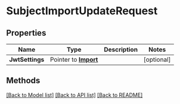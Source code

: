 # SubjectImportUpdateRequest

## Properties

Name | Type | Description | Notes
------------ | ------------- | ------------- | -------------
**JwtSettings** | Pointer to [**Import**](Import.md) |  | [optional] 

## Methods


[[Back to Model list]](../README.md#documentation-for-models) [[Back to API list]](../README.md#documentation-for-api-endpoints) [[Back to README]](../README.md)



